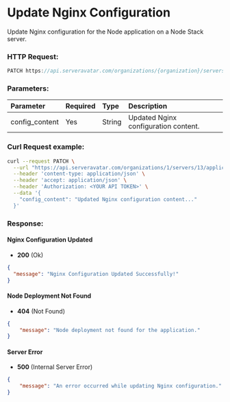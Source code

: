 # Update Nginx Configuration

Update Nginx configuration for the Node application on a Node Stack server.

### HTTP Request:

```js
PATCH https://api.serveravatar.com/organizations/{organization}/servers/{server}/applications/{application}/node-deployment/nginx-conf
```

### Parameters:

| Parameter         | Required | Type   | Description                                    |
|:------------------ |:-------- |:------ |:-----------------------------------------------|
| config_content     | Yes      | String | Updated Nginx configuration content.           |


### Curl Request example:

```sh
curl --request PATCH \
  --url "https://api.serveravatar.com/organizations/1/servers/13/applications/223/node-deployment/nginx-conf" \
  --header 'content-type: application/json' \
  --header 'accept: application/json' \
  --header 'Authorization: <YOUR API TOKEN>' \
  --data '{
    "config_content": "Updated Nginx configuration content..."
  }'
```

### Response:

#### Nginx Configuration Updated
- __200__ (Ok)
``` json
{
  "message": "Nginx Configuration Updated Successfully!"
}
```

#### Node Deployment Not Found
- __404__ (Not Found)

```json
{
    "message": "Node deployment not found for the application."
}
```

#### Server Error
- __500__ (Internal Server Error)

```json
{
    "message": "An error occurred while updating Nginx configuration."
}
```